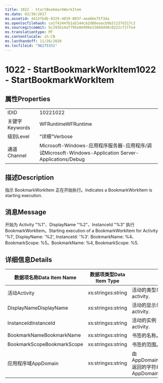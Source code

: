 ```yaml
---
title: 1022 - StartBookmarkWorkItem
ms.date: 03/30/2017
ms.assetid: 4415fbdb-0329-4019-803f-aea66e75f3da
ms.openlocfilehash: ca1f4244fb1a5144cb2d86eaacb9b31137d317c2
ms.sourcegitcommit: bc293b14af795e0e999e3304dd40c0222cf2ffe4
ms.translationtype: MT
ms.contentlocale: zh-CN
ms.lasthandoff: 11/26/2020
ms.locfileid: "96275331"
---
```

# <a name="1022---startbookmarkworkitem"></a><span data-ttu-id="d1992-102">1022 - StartBookmarkWorkItem</span><span class="sxs-lookup"><span data-stu-id="d1992-102">1022 - StartBookmarkWorkItem</span></span>

## <a name="properties"></a><span data-ttu-id="d1992-103">属性</span><span class="sxs-lookup"><span data-stu-id="d1992-103">Properties</span></span>  
  
|||  
|-|-|  
|<span data-ttu-id="d1992-104">ID</span><span class="sxs-lookup"><span data-stu-id="d1992-104">ID</span></span>|<span data-ttu-id="d1992-105">1022</span><span class="sxs-lookup"><span data-stu-id="d1992-105">1022</span></span>|  
|<span data-ttu-id="d1992-106">关键字</span><span class="sxs-lookup"><span data-stu-id="d1992-106">Keywords</span></span>|<span data-ttu-id="d1992-107">WFRuntime</span><span class="sxs-lookup"><span data-stu-id="d1992-107">WFRuntime</span></span>|  
|<span data-ttu-id="d1992-108">级别</span><span class="sxs-lookup"><span data-stu-id="d1992-108">Level</span></span>|<span data-ttu-id="d1992-109">“详细”</span><span class="sxs-lookup"><span data-stu-id="d1992-109">Verbose</span></span>|  
|<span data-ttu-id="d1992-110">通道</span><span class="sxs-lookup"><span data-stu-id="d1992-110">Channel</span></span>|<span data-ttu-id="d1992-111">Microsoft-Windows-应用程序服务器-应用程序/调试</span><span class="sxs-lookup"><span data-stu-id="d1992-111">Microsoft-Windows-Application Server-Applications/Debug</span></span>|  
  
## <a name="description"></a><span data-ttu-id="d1992-112">描述</span><span class="sxs-lookup"><span data-stu-id="d1992-112">Description</span></span>  

 <span data-ttu-id="d1992-113">指示 BookmarkWorkItem 正在开始执行。</span><span class="sxs-lookup"><span data-stu-id="d1992-113">Indicates a BookmarkWorkItem is starting execution.</span></span>  
  
## <a name="message"></a><span data-ttu-id="d1992-114">消息</span><span class="sxs-lookup"><span data-stu-id="d1992-114">Message</span></span>  

 <span data-ttu-id="d1992-115">开始为 Activity "%1"、DisplayName "%2"、InstanceId "%3" 执行 BookmarkWorkItem。</span><span class="sxs-lookup"><span data-stu-id="d1992-115">Starting execution of a BookmarkWorkItem for Activity '%1', DisplayName: '%2', InstanceId: '%3'.</span></span>  <span data-ttu-id="d1992-116">BookmarkName: %4、BookmarkScope: %5。</span><span class="sxs-lookup"><span data-stu-id="d1992-116">BookmarkName: %4, BookmarkScope: %5.</span></span>  
  
## <a name="details"></a><span data-ttu-id="d1992-117">详细信息</span><span class="sxs-lookup"><span data-stu-id="d1992-117">Details</span></span>  
  
|<span data-ttu-id="d1992-118">数据项名称</span><span class="sxs-lookup"><span data-stu-id="d1992-118">Data Item Name</span></span>|<span data-ttu-id="d1992-119">数据项类型</span><span class="sxs-lookup"><span data-stu-id="d1992-119">Data Item Type</span></span>|<span data-ttu-id="d1992-120">描述</span><span class="sxs-lookup"><span data-stu-id="d1992-120">Description</span></span>|  
|--------------------|--------------------|-----------------|  
|<span data-ttu-id="d1992-121">活动</span><span class="sxs-lookup"><span data-stu-id="d1992-121">Activity</span></span>|<span data-ttu-id="d1992-122">xs:string</span><span class="sxs-lookup"><span data-stu-id="d1992-122">xs:string</span></span>|<span data-ttu-id="d1992-123">活动的类型名称。</span><span class="sxs-lookup"><span data-stu-id="d1992-123">The type name of the activity.</span></span>|  
|<span data-ttu-id="d1992-124">DisplayName</span><span class="sxs-lookup"><span data-stu-id="d1992-124">DisplayName</span></span>|<span data-ttu-id="d1992-125">xs:string</span><span class="sxs-lookup"><span data-stu-id="d1992-125">xs:string</span></span>|<span data-ttu-id="d1992-126">活动的显示名称。</span><span class="sxs-lookup"><span data-stu-id="d1992-126">The display name of the activity.</span></span>|  
|<span data-ttu-id="d1992-127">InstanceId</span><span class="sxs-lookup"><span data-stu-id="d1992-127">InstanceId</span></span>|<span data-ttu-id="d1992-128">xs:string</span><span class="sxs-lookup"><span data-stu-id="d1992-128">xs:string</span></span>|<span data-ttu-id="d1992-129">活动的实例 ID。</span><span class="sxs-lookup"><span data-stu-id="d1992-129">The instance id of the activity.</span></span>|  
|<span data-ttu-id="d1992-130">BookmarkName</span><span class="sxs-lookup"><span data-stu-id="d1992-130">BookmarkName</span></span>|<span data-ttu-id="d1992-131">xs:string</span><span class="sxs-lookup"><span data-stu-id="d1992-131">xs:string</span></span>|<span data-ttu-id="d1992-132">书签的名称。</span><span class="sxs-lookup"><span data-stu-id="d1992-132">The name of the bookmark.</span></span>|  
|<span data-ttu-id="d1992-133">BookmarkScope</span><span class="sxs-lookup"><span data-stu-id="d1992-133">BookmarkScope</span></span>|<span data-ttu-id="d1992-134">xs:string</span><span class="sxs-lookup"><span data-stu-id="d1992-134">xs:string</span></span>|<span data-ttu-id="d1992-135">书签的范围。</span><span class="sxs-lookup"><span data-stu-id="d1992-135">The scope of the bookmark.</span></span>|  
|<span data-ttu-id="d1992-136">应用程序域</span><span class="sxs-lookup"><span data-stu-id="d1992-136">AppDomain</span></span>|<span data-ttu-id="d1992-137">xs:string</span><span class="sxs-lookup"><span data-stu-id="d1992-137">xs:string</span></span>|<span data-ttu-id="d1992-138">由 AppDomain.CurrentDomain.FriendlyName 返回的字符串。</span><span class="sxs-lookup"><span data-stu-id="d1992-138">The string returned by AppDomain.CurrentDomain.FriendlyName.</span></span>|
